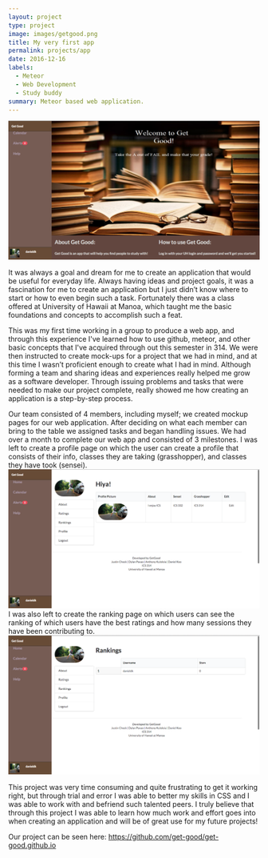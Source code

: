 ```yaml
---
layout: project
type: project
image: images/getgood.png
title: My very first app
permalink: projects/app
date: 2016-12-16
labels:
  - Meteor
  - Web Development
  - Study buddy
summary: Meteor based web application.
---
```


<img class="ui image" src="../images/getgoodhomepage.png">

It was always a goal and dream for me to create an application that would be useful for everyday life.  Always having ideas and project goals, it was a fascination for me to create an application but I just didn’t know where to start or how to even begin such a task. Fortunately there was a class offered at University of Hawaii at Manoa, which taught me the basic foundations and concepts to accomplish such a feat.

This was my first time working in a group to produce a web app, and through this experience I've learned how to use github, meteor, and other basic concepts that I've acquired through out this semester in 314.  We were then instructed to create mock-ups for a project that we had in mind, and at this time I wasn’t proficient enough to create what I had in mind.  Although forming a team and sharing ideas and experiences really helped me grow as a software developer.  Through issuing problems and tasks that were needed to make our project complete, really showed me how creating an application is a step-by-step process.

Our team consisted of 4 members, including myself; we created mockup pages for our web application. After deciding on what each member can bring to the table we assigned tasks and began handling issues. We had over a month to complete our web app and consisted of 3 milestones. I was left to create a profile page on which the user can create a profile that consists of their info, classes they are taking (grasshopper), and classes they have took (sensei).
<img class="ui image" src="../images/profilepage.png">
I was also left to create the ranking page on which users can see the ranking of which users have the best ratings and how many sessions they have been contributing to.
<img class="ui image" src="../images/ranking.png">

This project was very time consuming and quite frustrating to get it working right, but through trial and error I was able to better my skills in CSS and I was able to work with and befriend such talented peers. I truly believe that through this project I was able to learn how much work and effort goes into when creating an application and will be of great use for my future projects!

Our project can be seen here:  <a href="https://github.com/get-good/get-good.github.io">https://github.com/get-good/get-good.github.io</a>
